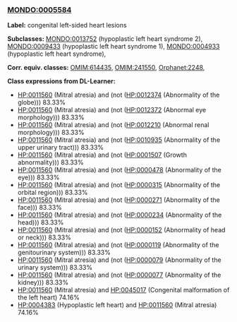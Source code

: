 
### [MONDO:0005584](http://purl.obolibrary.org/obo/MONDO_0005584)
**Label:** congenital left-sided heart lesions

**Subclasses:** [MONDO:0013752](http://purl.obolibrary.org/obo/MONDO_0013752) (hypoplastic left heart syndrome 2), [MONDO:0009433](http://purl.obolibrary.org/obo/MONDO_0009433) (hypoplastic left heart syndrome 1), [MONDO:0004933](http://purl.obolibrary.org/obo/MONDO_0004933) (hypoplastic left heart syndrome), 

**Corr. equiv. classes:** [OMIM:614435](http://purl.obolibrary.org/obo/OMIM_614435), [OMIM:241550](http://purl.obolibrary.org/obo/OMIM_241550), [Orphanet:2248](http://www.orpha.net/ORDO/Orphanet_2248), 

**Class expressions from DL-Learner:**

- [HP:0011560](http://purl.obolibrary.org/obo/HP_0011560) (Mitral atresia) and (not ([HP:0012374](http://purl.obolibrary.org/obo/HP_0012374) (Abnormality of the globe))) 83.33%
- [HP:0011560](http://purl.obolibrary.org/obo/HP_0011560) (Mitral atresia) and (not ([HP:0012372](http://purl.obolibrary.org/obo/HP_0012372) (Abnormal eye morphology))) 83.33%
- [HP:0011560](http://purl.obolibrary.org/obo/HP_0011560) (Mitral atresia) and (not ([HP:0012210](http://purl.obolibrary.org/obo/HP_0012210) (Abnormal renal morphology))) 83.33%
- [HP:0011560](http://purl.obolibrary.org/obo/HP_0011560) (Mitral atresia) and (not ([HP:0010935](http://purl.obolibrary.org/obo/HP_0010935) (Abnormality of the upper urinary tract))) 83.33%
- [HP:0011560](http://purl.obolibrary.org/obo/HP_0011560) (Mitral atresia) and (not ([HP:0001507](http://purl.obolibrary.org/obo/HP_0001507) (Growth abnormality))) 83.33%
- [HP:0011560](http://purl.obolibrary.org/obo/HP_0011560) (Mitral atresia) and (not ([HP:0000478](http://purl.obolibrary.org/obo/HP_0000478) (Abnormality of the eye))) 83.33%
- [HP:0011560](http://purl.obolibrary.org/obo/HP_0011560) (Mitral atresia) and (not ([HP:0000315](http://purl.obolibrary.org/obo/HP_0000315) (Abnormality of the orbital region))) 83.33%
- [HP:0011560](http://purl.obolibrary.org/obo/HP_0011560) (Mitral atresia) and (not ([HP:0000271](http://purl.obolibrary.org/obo/HP_0000271) (Abnormality of the face))) 83.33%
- [HP:0011560](http://purl.obolibrary.org/obo/HP_0011560) (Mitral atresia) and (not ([HP:0000234](http://purl.obolibrary.org/obo/HP_0000234) (Abnormality of the head))) 83.33%
- [HP:0011560](http://purl.obolibrary.org/obo/HP_0011560) (Mitral atresia) and (not ([HP:0000152](http://purl.obolibrary.org/obo/HP_0000152) (Abnormality of head or neck))) 83.33%
- [HP:0011560](http://purl.obolibrary.org/obo/HP_0011560) (Mitral atresia) and (not ([HP:0000119](http://purl.obolibrary.org/obo/HP_0000119) (Abnormality of the genitourinary system))) 83.33%
- [HP:0011560](http://purl.obolibrary.org/obo/HP_0011560) (Mitral atresia) and (not ([HP:0000079](http://purl.obolibrary.org/obo/HP_0000079) (Abnormality of the urinary system))) 83.33%
- [HP:0011560](http://purl.obolibrary.org/obo/HP_0011560) (Mitral atresia) and (not ([HP:0000077](http://purl.obolibrary.org/obo/HP_0000077) (Abnormality of the kidney))) 83.33%
- [HP:0011560](http://purl.obolibrary.org/obo/HP_0011560) (Mitral atresia) and [HP:0045017](http://purl.obolibrary.org/obo/HP_0045017) (Congenital malformation of the left heart) 74.16%
- [HP:0004383](http://purl.obolibrary.org/obo/HP_0004383) (Hypoplastic left heart) and [HP:0011560](http://purl.obolibrary.org/obo/HP_0011560) (Mitral atresia) 74.16%


